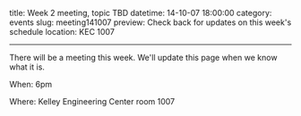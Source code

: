title: Week 2 meeting, topic TBD
datetime: 14-10-07 18:00:00
category: events
slug: meeting141007
preview: Check back for updates on this week's schedule
location: KEC 1007

---

There will be a meeting this week. We'll update this page when we know what it is.

When: 6pm

Where: Kelley Engineering Center room 1007
